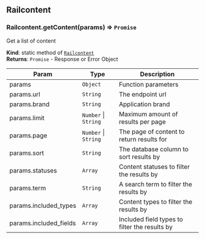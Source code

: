 <a name="module_Railcontent"></a>

## Railcontent
<a name="module_Railcontent.getContent"></a>

### Railcontent.getContent(params) ⇒ <code>Promise</code>
Get a list of content

**Kind**: static method of [<code>Railcontent</code>](#module_Railcontent)  
**Returns**: <code>Promise</code> - Response or Error Object  

| Param | Type | Description |
| --- | --- | --- |
| params | <code>Object</code> | Function parameters |
| params.url | <code>String</code> | The endpoint url |
| params.brand | <code>String</code> | Application brand |
| params.limit | <code>Number</code> \| <code>String</code> | Maximum amount of results per page |
| params.page | <code>Number</code> \| <code>String</code> | The page of content to return results for |
| params.sort | <code>String</code> | The database column to sort results by |
| params.statuses | <code>Array</code> | Content statuses to filter the results by |
| params.term | <code>String</code> | A search term to filter the results by |
| params.included_types | <code>Array</code> | Content types to filter the results by |
| params.included_fields | <code>Array</code> | Included field types to filter the results by |

